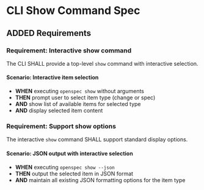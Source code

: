 # CLI Show Command Spec

## ADDED Requirements

### Requirement: Interactive show command

The CLI SHALL provide a top-level `show` command with interactive selection.

#### Scenario: Interactive item selection

- **WHEN** executing `openspec show` without arguments
- **THEN** prompt user to select item type (change or spec)
- **AND** show list of available items for selected type
- **AND** display selected item content

### Requirement: Support show options

The interactive `show` command SHALL support standard display options.

#### Scenario: JSON output with interactive selection

- **WHEN** executing `openspec show --json`
- **THEN** output the selected item in JSON format
- **AND** maintain all existing JSON formatting options for the item type